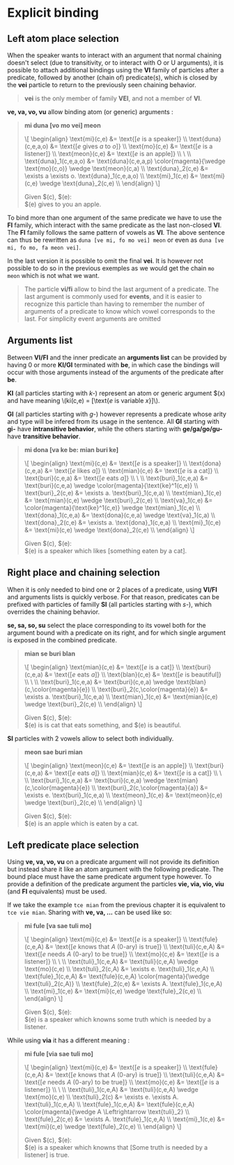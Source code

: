 # Explicit binding

## Left atom place selection

When the speaker wants to interact with an argument that normal chaining doesn't
select (due to transitivity, or to interact with O or U arguments), it is
possible to attach additional bindings using the __VI__ family of particles
after a predicate, followed by another (chain of) predicate(s), which is closed
by the __vei__ particle to return to the previously seen chaining behavior.

> __vei__ is the only member of family __VEI__, and not a member of __VI__.

__ve, va, vo, vu__ allow binding atom (or generic) arguments :

> __mi duna [vo mo vei] meon__
>
> \\[ \begin{align}
> \text{mi}(c,e)         &= \text{[$e$ is a speaker]} \\\\
> \text{duna}(c,e,a,o)   &= \text{[$e$ gives $a$ to $o$]} \\\\
> \text{mo}(c,e)         &= \text{[$e$ is a listener]} \\\\
> \text{meon}(c,e)       &= \text{[$e$ is an apple]} \\\\
> \\ \\\\
> \text{duna}_1(c,e,a,o) &= \text{duna}(c,e,a,p) \color{magenta}{\wedge \text{mo}(c,o)} \wedge \text{meon}(c,a) \\\\
> \text{duna}_2(c,e)     &= \exists a \exists o. \text{duna}_1(c,e,a,o) \\\\
> \text{mi}_1(c,e)       &= \text{mi}(c,e) \wedge \text{duna}_2(c,e) \\\\
> \end{align} \\]
> 
> Given $(c), $(e):\
> $(e) gives to you an apple.

To bind more than one argument of the same predicate we have to use the __FI__
family, which interact with the same predicate as the last non-closed __VI__.
The __FI__ family follows the same pattern of vowels as __VI__.
The above sentence can thus be rewritten as `duna [ve mi, fo mo vei] meon` or
even as `duna [ve mi, fo mo, fa meon vei]`.

In the last version it is possible to omit the final __vei__. It is however not
possible to do so in the previous exemples as we would get the chain `mo meon`
which is not what we want.

> The particle __vi/fi__ allow to bind the last argument of a predicate. The
> last argument is commonly used for __events__, and it is easier to recognize
> this particle than having to remember the number of arguments of a predicate
> to know which vowel corresponds to the last. For simplicity event arguments
> are omitted 

## Arguments list

Between __VI/FI__ and the inner predicate an __arguments list__ can be provided
by having 0 or more __KI/GI__ terminated with __be__, in which case the bindings
will occur with those arguments instead of the arguments of the predicate after
__be__.

__KI__ (all particles starting with _k-_) represent an atom or generic argument
$(x) and have meaning \\(ki(c,e) = \[\text{$e$ is variable $x$}\]\\).

__GI__ (all particles starting with _g-_) however represents a predicate whose
arity and type will be infered from its usage in the sentence. All __GI__
starting with __gi-__ have __intransitive behavior__, while the others starting
with __ge/ga/go/gu-__ have __transitive behavior__.

> __mi dona [va ke be: mian buri ke]__
> 
> \\[ \begin{align}
> \text{mi}(c,e)         &= \text{[$e$ is a speaker]} \\\\
> \text{dona}(c,e,a)     &= \text{[$e$ likes $a$]} \\\\
> \text{mian}(c,e)       &= \text{[$e$ is a cat]} \\\\
> \text{buri}(c,e,a)     &= \text{[$e$ eats $a$]} \\\\
> \\ \\\\
> \text{buri}_1(c,e,a)   &= \text{buri}(c,e,a) \wedge \color{magenta}{\text{ke}^1(c,e)} \\\\
> \text{buri}_2(c,e)     &= \exists a. \text{buri}_1(c,e,a) \\\\
> \text{mian}_1(c,e)     &= \text{mian}(c,e) \wedge \text{buri}_2(c,e) \\\\
> \text{va}_1(c,e)       &= \color{magenta}{\text{ke}^1(c,e)} \wedge \text{mian}_1(c,e) \\\\
> \text{dona}_1(c,e,a)   &= \text{dona}(c,e,a) \wedge \text{va}_1(c,a) \\\\
> \text{dona}_2(c,e)     &= \exists a. \text{dona}_1(c,e,a) \\\\
> \text{mi}_1(c,e)       &= \text{mi}(c,e) \wedge \text{dona}_2(c,e) \\\\
> \end{align} \\]
>
> Given $(c), $(e):\
> $(e) is a speaker which likes [something eaten by a cat].

## Right place and chaining selection

When it is only needed to bind one or 2 places of a predicate, using __VI/FI__
and arguments lists is quickly verbose. For that reason, predicates can be
prefixed with particles of familly __SI__ (all particles starting with _s-_),
which overrides the chaining behavior.

__se, sa, so, su__ select the place corresponding to its vowel both for the
argument bound with a predicate on its right, and for which single argument is
exposed in the combined predicate.

> __mian se buri blan__
>
> \\[ \begin{align}
> \text{mian}(c,e)                     &= \text{[$e$ is a cat]} \\\\
> \text{buri}(c,e,a)                   &= \text{[$e$ eats $a$]} \\\\
> \text{blan}(c,e)                     &= \text{[$e$ is beautiful]} \\\\
> \\ \\\\
> \text{buri}_1(c,e,a)                 &= \text{buri}(c,e,a) \wedge \text{blan}(c,\color{magenta}{e}) \\\\
> \text{buri}_2(c,\color{magenta}{e})  &= \exists a. \text{buri}_1(c,e,a) \\\\
> \text{mian}_1(c,e)                   &= \text{mian}(c,e) \wedge \text{buri}_2(c,e) \\\\
> \end{align} \\]
>
> Given $(c), $(e):\
> $(e) is is cat that eats something, and $(e) is beautiful.

__SI__ particles with 2 vowels allow to select both individually.

> __meon sae buri mian__
>
> \\[ \begin{align}
> \text{meon}(c,e)                    &= \text{[$e$ is an apple]} \\\\
> \text{buri}(c,e,a)                  &= \text{[$e$ eats $a$]} \\\\
> \text{mian}(c,e)                    &= \text{[$e$ is a cat]} \\\\
> \\ \\\\
> \text{buri}_1(c,e,a)                &= \text{buri}(c,e,a) \wedge \text{mian}(c,\color{magenta}{e}) \\\\
> \text{buri}_2(c,\color{magenta}{a}) &= \exists e. \text{buri}_1(c,e,a) \\\\
> \text{meon}_1(c,e)                  &= \text{meon}(c,e) \wedge \text{buri}_2(c,e) \\\\
> \end{align} \\]
>
> Given $(c), $(e):\
> $(e) is an apple which is eaten by a cat.

## Left predicate place selection

Using __ve, va, vo, vu__ on a predicate argument will not provide its
definition but instead share it like an atom argument with the following
predicate. The bound place must have the same predicate argument type however.
To provide a definition of the predicate argument the particles __vie, via, vio,
viu__ (and __FI__ equivalents) must be used.

If we take the example `tce mian` from the previous chapter it is equivalent to
`tce vie mian`. Sharing with __ve, va, ...__ can be used like so:

> __mi fule [va sae tuli mo]__
> 
> \\[ \begin{align}
> \text{mi}(c,e)                    &= \text{[$e$ is a speaker]} \\\\
> \text{fule}(c,e,A)                &= \text{[$e$ knows that $A$ (0-ary) is true]} \\\\
> \text{tuli}(c,e,A)                &= \text{[$e$ needs $A$ (0-ary) to be true]} \\\\
> \text{mo}(c,e)                    &= \text{[$e$ is a listener]} \\\\
> \\ \\\\
> \text{tuli}_1(c,e,A)              &= \text{tuli}(c,e,A) \wedge \text{mo}(c,e) \\\\
> \text{tuli}_2(c,A)                &= \exists e. \text{tuli}_1(c,e,A) \\\\
> \text{fule}_1(c,e,A)              &= \text{fule}(c,e,A) \color{magenta}{\wedge \text{tuli}_2(c,A)} \\\\
> \text{fule}_2(c,e)                &= \exists A. \text{fule}_1(c,e,A) \\\\
> \text{mi}_1(c,e)                  &= \text{mi}(c,e) \wedge \text{fule}_2(c,e) \\\\
> \end{align} \\]
> 
> Given $(c), $(e):\
> $(e) is a speaker which knowns some truth which is needed by a listener.

While using __via__ it has a different meaning :

> __mi fule [via sae tuli mo]__
> 
> \\[ \begin{align}
> \text{mi}(c,e)                    &= \text{[$e$ is a speaker]} \\\\
> \text{fule}(c,e,A)                &= \text{[$e$ knows that $A$ (0-ary) is true]} \\\\
> \text{tuli}(c,e,A)                &= \text{[$e$ needs $A$ (0-ary) to be true]} \\\\
> \text{mo}(c,e)                    &= \text{[$e$ is a listener]} \\\\
> \\ \\\\
> \text{tuli}_1(c,e,A)              &= \text{tuli}(c,e,A) \wedge \text{mo}(c,e) \\\\
> \text{tuli}_2(c)                  &= \exists e. \exists A. \text{tuli}_1(c,e,A) \\\\
> \text{fule}_1(c,e,A)              &= \text{fule}(c,e,A) \color{magenta}{\wedge A \Leftrightarrow \text{tuli}_2} \\\\
> \text{fule}_2(c,e)                &= \exists A. \text{fule}_1(c,e,A) \\\\
> \text{mi}_1(c,e)                  &= \text{mi}(c,e) \wedge \text{fule}_2(c,e) \\\\
> \end{align} \\]
> 
> Given $(c), $(e):\
> $(e) is a speaker which knowns that [Some truth is needed by a listener] is true.